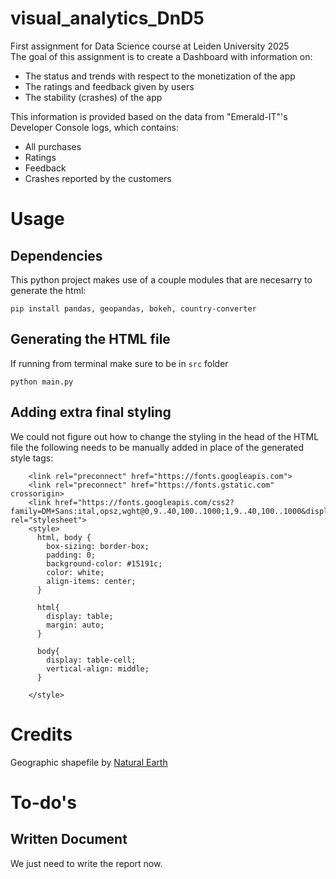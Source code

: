 # visual_analytics_DnD5
First assignment for Data Science course at Leiden University 2025  
The goal of this assignment is to create a Dashboard with information on:
- The status and trends with respect to the monetization of the app
- The ratings and feedback given by users 
- The stability (crashes) of the app  

This information is provided based on the data from "Emerald-IT"'s Developer Console logs, which contains:  
- All purchases
- Ratings
- Feedback
- Crashes reported by the customers
# Usage
## Dependencies 
This python project makes use of a couple modules that are necesarry to generate the html:
```
pip install pandas, geopandas, bokeh, country-converter
```
## Generating the HTML file
If running from terminal make sure to be in `src` folder
```
python main.py
```

## Adding extra final styling
We could not figure out how to change the styling in the head of the HTML file the following needs to be manually added in place of the generated style tags:
```
    <link rel="preconnect" href="https://fonts.googleapis.com">
    <link rel="preconnect" href="https://fonts.gstatic.com" crossorigin>
    <link href="https://fonts.googleapis.com/css2?family=DM+Sans:ital,opsz,wght@0,9..40,100..1000;1,9..40,100..1000&display=swap" rel="stylesheet">
    <style>
      html, body {
        box-sizing: border-box;
        padding: 0;
        background-color: #15191c;
        color: white;
        align-items: center;
      }

      html{
        display: table;
        margin: auto;
      }

      body{
        display: table-cell;
        vertical-align: middle;
      }
      
    </style>
```
# Credits 
Geographic shapefile by [Natural Earth](https://www.naturalearthdata.com/downloads/110m-cultural-vectors/110m-admin-0-countries/)
# To-do's
## Written Document
We just need to write the report now.

